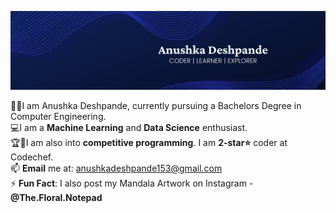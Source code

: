
![plot](./Images/banner_github.png)

👨‍🎓I am Anushka Deshpande, currently pursuing a Bachelors Degree in Computer Engineering. <br />
💻I am a **Machine Learning** and **Data Science** enthusiast. <br />
🏆🥇I am also into **competitive programming**. I am **2-star⭐️** coder at Codechef.<br />
📫 **Email** me at: anushkadeshpande153@gmail.com <br/>
⚡ **Fun Fact**: I also post my Mandala Artwork on Instagram - **@The.Floral.Notepad**
<!--
**anushka-deshpande/anushka-deshpande** is a ✨ _special_ ✨ repository because its `README.md` (this file) appears on your GitHub profile.

Here are some ideas to get you started:

- 🔭 I’m currently working on ...
- 🌱 I’m currently learning ...
- 👯 I’m looking to collaborate on ...
- 🤔 I’m looking for help with ...
- 💬 Ask me about ...
- 📫 How to reach me: ...
- 😄 Pronouns: ...
- ⚡ Fun fact: ...
-->
